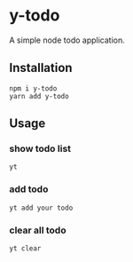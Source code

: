 # y-todo

A simple node todo application.

## Installation

```node
npm i y-todo
yarn add y-todo
```

## Usage

### show todo list

```node
yt
```

### add todo

```node
yt add your todo
```

### clear all todo

```node
yt clear
```